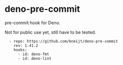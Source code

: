 # deno-pre-commit

pre-commit hook for Deno.

Not for public use yet, still have to be tested.

```
  - repo: https://github.com/bneijt/deno-pre-commit
    rev: 1.41.2
    hooks:
      - id: deno-fmt
      - id: deno-lint
```
